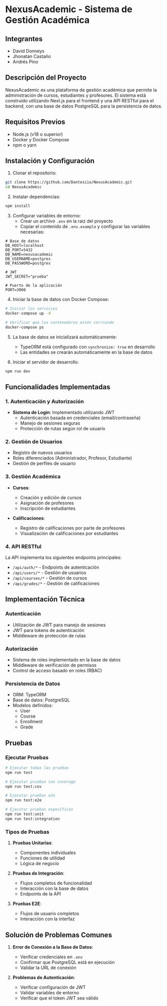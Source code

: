 # NexusAcademic - Sistema de Gestión Académica

## Integrantes
- David Donneys
- Jhonatan Castaño
- Andrés Pino 

## Descripción del Proyecto

NexusAcademic es una plataforma de gestión académica que permite la administración de cursos, estudiantes y profesores. El sistema está construido utilizando Next.js para el frontend y una API RESTful para el backend, con una base de datos PostgreSQL para la persistencia de datos.

## Requisitos Previos

- Node.js (v18 o superior)
- Docker y Docker Compose
- npm o yarn

## Instalación y Configuración

1. Clonar el repositorio:
```bash
git clone https://github.com/Dantesiio/NexusAcademic.git
cd NexusAcademic
```

2. Instalar dependencias:
```bash
npm install
```

3. Configurar variables de entorno:
   - Crear un archivo `.env` en la raíz del proyecto
   - Copiar el contenido de `.env.example` y configurar las variables necesarias:
```env
# Base de datos
DB_HOST=localhost
DB_PORT=5432
DB_NAME=nexusacademic
DB_USERNAME=postgres
DB_PASSWORD=postgres

# JWT
JWT_SECRET="prueba"

# Puerto de la aplicación
PORT=3000
```

4. Iniciar la base de datos con Docker Compose:
```bash
# Iniciar los servicios
docker-compose up -d

# Verificar que los contenedores estén corriendo
docker-compose ps
```

5. La base de datos se inicializará automáticamente:
   - TypeORM está configurado con `synchronize: true` en desarrollo
   - Las entidades se crearán automáticamente en la base de datos

6. Iniciar el servidor de desarrollo:
```bash
npm run dev
```

## Funcionalidades Implementadas

### 1. Autenticación y Autorización

- **Sistema de Login**: Implementado utilizando JWT
  - Autenticación basada en credenciales (email/contraseña)
  - Manejo de sesiones seguras
  - Protección de rutas según rol de usuario

### 2. Gestión de Usuarios

- Registro de nuevos usuarios
- Roles diferenciados (Administrador, Profesor, Estudiante)
- Gestión de perfiles de usuario

### 3. Gestión Académica

- **Cursos**:
  - Creación y edición de cursos
  - Asignación de profesores
  - Inscripción de estudiantes

- **Calificaciones**:
  - Registro de calificaciones por parte de profesores
  - Visualización de calificaciones por estudiantes

### 4. API RESTful

La API implementa los siguientes endpoints principales:

- `/api/auth/*` - Endpoints de autenticación
- `/api/users/*` - Gestión de usuarios
- `/api/courses/*` - Gestión de cursos
- `/api/grades/*` - Gestión de calificaciones

## Implementación Técnica

### Autenticación

- Utilización de JWT para manejo de sesiones
- JWT para tokens de autenticación
- Middleware de protección de rutas

### Autorización

- Sistema de roles implementado en la base de datos
- Middleware de verificación de permisos
- Control de acceso basado en roles (RBAC)

### Persistencia de Datos

- ORM: TypeORM
- Base de datos: PostgreSQL
- Modelos definidos:
  - User
  - Course
  - Enrollment
  - Grade

## Pruebas

### Ejecutar Pruebas

```bash
# Ejecutar todas las pruebas
npm run test

# Ejecutar pruebas con coverage
npm run test:cov

# Ejecutar pruebas e2e
npm run test:e2e

# Ejecutar pruebas específicas
npm run test:unit
npm run test:integration
```

### Tipos de Pruebas

1. **Pruebas Unitarias**:
   - Componentes individuales
   - Funciones de utilidad
   - Lógica de negocio

2. **Pruebas de Integración**:
   - Flujos completos de funcionalidad
   - Interacción con la base de datos
   - Endpoints de la API

3. **Pruebas E2E**:
   - Flujos de usuario completos
   - Interacción con la interfaz

## Solución de Problemas Comunes

1. **Error de Conexión a la Base de Datos**:
   - Verificar credenciales en `.env`
   - Confirmar que PostgreSQL está en ejecución
   - Validar la URL de conexión

2. **Problemas de Autenticación**:
   - Verificar configuración de JWT
   - Validar variables de entorno
   - Verificar que el token JWT sea válido


